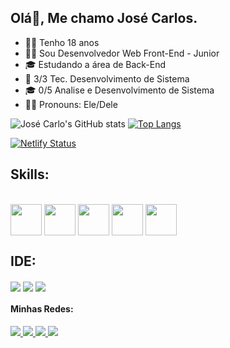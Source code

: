 ## Olá👋, Me chamo José Carlos.
- 👦🏽 Tenho 18 anos
- 🧑‍💻 Sou Desenvolvedor Web Front-End - Junior
- 🎓 Estudando a área de Back-End
- 📔 3/3 Tec. Desenvolvimento de Sistema
- 🎓 0/5 Analise e Desenvolvimento de Sistema
- 🙋🏽 Pronouns: Ele/Dele

![José Carlo's GitHub stats](https://github-readme-stats.vercel.app/api?username=josecarlos006&show_icons=true&theme=dracula)
[![Top Langs](https://github-readme-stats.vercel.app/api/top-langs/?username=josecarlos006&layout=donut)](https://github.com/josecarlos006/github-readme-stats)

[![Netlify Status](https://api.netlify.com/api/v1/badges/35a40b52-038e-4388-8053-0b9a17228e27/deploy-status)](https://ze-carlos-portifolio.netlify.app/)


## Skills:
<div><br>
   <img align="center" height="50" width="50" src="https://devicons.dev.br/icons?icon=CSS&theme=dark"/>
   <img align="center" height="50" width="50" src="https://devicons.dev.br/icons?icon=HTML&theme=dark"/>
   <img align="center" height="50" width="50" src="https://devicons.dev.br/icons?icon=Java&theme=light"/>
   <img align="center" height="50" width="50" src="https://devicons.dev.br/icons?icon=JavaScript&theme=light"/>
   <img align="center" height="50" width="50" src="https://devicons.dev.br/icons?icon=Python&theme=dark"/>
</div>

## IDE:
<div style="display: inline-block">
   <img align="center" src="https://img.shields.io/badge/Android_Studio-3DDC84?style=for-the-badge&logo=android-studio&logoColor=white" />
   <img align="center" src="https://img.shields.io/badge/sublime_text-%23575757.svg?&style=for-the-badge&logo=sublime-text&logoColor=important" />
   <img align="center" src="https://img.shields.io/badge/Visual_Studio_Code-0078D4?style=for-the-badge&logo=visual%20studio%20code&logoColor=white" />
</div>


#### Minhas Redes:

<a href="https://www.linkedin.com/in/jos%C3%A9-carlos-5b5893272/">
   <img src="https://img.shields.io/badge/LinkedIn-0077B5?style=for-the-badge&logo=linkedin&logoColor=white" />
 </a>
 <a href="https://linktr.ee/josecarlos081">
   <img src="https://img.shields.io/badge/website-000000?style=for-the-badge&logo=About.me&logoColor=white" />
 </a>
 <a href="https://instagram.com/z_carlos.kkj">
   <img src="https://img.shields.io/badge/Instagram-E4405F?style=for-the-badge&logo=instagram&logoColor=white" />
 </a>
 <a href="https://twitter.com/JosCarl31028089">
   <img src="https://img.shields.io/badge/Twitter-1DA1F2?style=for-the-badge&logo=twitter&logoColor=white" />
 </a>
